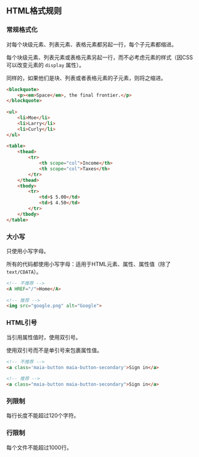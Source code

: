## HTML格式规则


### 常规格式化


对每个块级元素、列表元素、表格元素都另起一行，每个子元素都缩进。

每个块级元素、列表元素或表格元素另起一行，而不必考虑元素的样式（因CSS可以改变元素的 `display` 属性）。

同样的，如果他们是块、列表或者表格元素的子元素，则将之缩进。

```html
<blockquote>
    <p><em>Space</em>, the final frontier.</p>
</blockquote>
  
<ul>
    <li>Moe</li>
    <li>Larry</li>
    <li>Curly</li>
</ul>
  
<table>
    <thead>
        <tr>
            <th scope="col">Income</th>
            <th scope="col">Taxes</th>
        </tr>
    </thead>
    <tbody>
        <tr>
            <td>$ 5.00</td>
            <td>$ 4.50</td>
        </tr>
    </tbody>
</table>
```


### 大小写


只使用小写字母。

所有的代码都使用小写字母：适用于HTML元素、属性、属性值（除了`text/CDATA`）。

```html
<!-- 不推荐 -->
<A HREF="/">Home</A>
  
<!-- 推荐 -->
<img src="google.png" alt="Google">
```


### HTML引号


当引用属性值时，使用双引号。

使用双引号而不是单引号来包裹属性值。

```html
<!-- 不推荐 -->
<a class='maia-button maia-button-secondary'>Sign in</a>
  
<!-- 推荐 -->
<a class="maia-button maia-button-secondary">Sign in</a>
```

### 列限制


每行长度不能超过120个字符。

### 行限制


每个文件不能超过1000行。
